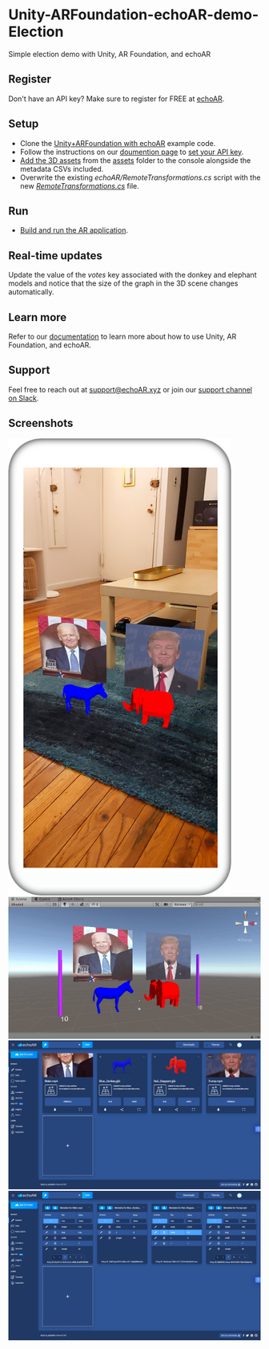 # Unity-ARFoundation-echoAR-demo-Election
Simple election demo with Unity, AR Foundation, and echoAR

## Register
Don't have an API key? Make sure to register for FREE at [echoAR](https://console.echoar.xyz/#/auth/register).

## Setup
* Clone the [Unity+ARFoundation with echoAR](https://github.com/echoARxyz/Unity-ARFoundation-echoAR-example) example code.
* Follow the instructions on our [doumention page](https://docs.echoar.xyz/unity/adding-ar-capabilities) to [set your API key](https://docs.echoar.xyz/unity/adding-ar-capabilities#3-set-you-api-key).
* [Add the 3D assets](https://docs.echoar.xyz/quickstart/add-a-3d-model) from the [assets](/assets) folder to the console alongside the metadata CSVs included.
* Overwrite the existing _echoAR/RemoteTransformations.cs_ script with the new [_RemoteTransformations.cs_](https://github.com/echoARxyz/Unity-ARFoundation-echoAR-demo-Living-Room-TV/blob/master/RemoteTransformations.cs) file.

## Run
* [Build and run the AR application](https://docs.echoar.xyz/unity/adding-ar-capabilities#4-build-and-run-the-ar-application).

## Real-time updates
Update the value of the _votes_ key associated with the donkey and elephant models and notice that the size of the graph in the 3D scene changes automatically.

## Learn more
Refer to our [documentation](https://docs.echoar.xyz/unity/) to learn more about how to use Unity, AR Foundation, and echoAR.

## Support
Feel free to reach out at [support@echoAR.xyz](mailto:support@echoAR.xyz) or join our [support channel on Slack](https://join.slack.com/t/echoar/shared_invite/enQtNTg4NjI5NjM3OTc1LWU1M2M2MTNlNTM3NGY1YTUxYmY3ZDNjNTc3YjA5M2QyNGZiOTgzMjVmZWZmZmFjNGJjYTcxZjhhNzk3YjNhNjE). 

## Screenshots
![Phone screenshot](/images/Phone.png)
![Unity scene screenshot](/images/Unity.gif)
![echoAR console screenshot](/images/Console%20(Front).png)
![echoAR console screenshot](/images/Console%20(Back).png)
